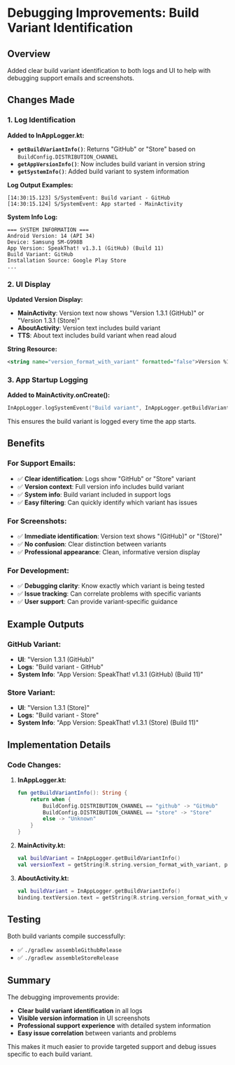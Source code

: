 # Debugging Improvements: Build Variant Identification

## Overview

Added clear build variant identification to both logs and UI to help with debugging support emails and screenshots.

## Changes Made

### 1. **Log Identification**

**Added to InAppLogger.kt:**
- **`getBuildVariantInfo()`**: Returns "GitHub" or "Store" based on `BuildConfig.DISTRIBUTION_CHANNEL`
- **`getAppVersionInfo()`**: Now includes build variant in version string
- **`getSystemInfo()`**: Added build variant to system information

**Log Output Examples:**
```
[14:30:15.123] S/SystemEvent: Build variant - GitHub
[14:30:15.124] S/SystemEvent: App started - MainActivity
```

**System Info Log:**
```
=== SYSTEM INFORMATION ===
Android Version: 14 (API 34)
Device: Samsung SM-G998B
App Version: SpeakThat! v1.3.1 (GitHub) (Build 11)
Build Variant: GitHub
Installation Source: Google Play Store
...
```

### 2. **UI Display**

**Updated Version Display:**
- **MainActivity**: Version text now shows "Version 1.3.1 (GitHub)" or "Version 1.3.1 (Store)"
- **AboutActivity**: Version text includes build variant
- **TTS**: About text includes build variant when read aloud

**String Resource:**
```xml
<string name="version_format_with_variant" formatted="false">Version %1$s (%2$s)</string>
```

### 3. **App Startup Logging**

**Added to MainActivity.onCreate():**
```kotlin
InAppLogger.logSystemEvent("Build variant", InAppLogger.getBuildVariantInfo())
```

This ensures the build variant is logged every time the app starts.

## Benefits

### **For Support Emails:**
- ✅ **Clear identification**: Logs show "GitHub" or "Store" variant
- ✅ **Version context**: Full version info includes build variant
- ✅ **System info**: Build variant included in support logs
- ✅ **Easy filtering**: Can quickly identify which variant has issues

### **For Screenshots:**
- ✅ **Immediate identification**: Version text shows "(GitHub)" or "(Store)"
- ✅ **No confusion**: Clear distinction between variants
- ✅ **Professional appearance**: Clean, informative version display

### **For Development:**
- ✅ **Debugging clarity**: Know exactly which variant is being tested
- ✅ **Issue tracking**: Can correlate problems with specific variants
- ✅ **User support**: Can provide variant-specific guidance

## Example Outputs

### **GitHub Variant:**
- **UI**: "Version 1.3.1 (GitHub)"
- **Logs**: "Build variant - GitHub"
- **System Info**: "App Version: SpeakThat! v1.3.1 (GitHub) (Build 11)"

### **Store Variant:**
- **UI**: "Version 1.3.1 (Store)"
- **Logs**: "Build variant - Store"
- **System Info**: "App Version: SpeakThat! v1.3.1 (Store) (Build 11)"

## Implementation Details

### **Code Changes:**

1. **InAppLogger.kt:**
   ```kotlin
   fun getBuildVariantInfo(): String {
       return when {
           BuildConfig.DISTRIBUTION_CHANNEL == "github" -> "GitHub"
           BuildConfig.DISTRIBUTION_CHANNEL == "store" -> "Store"
           else -> "Unknown"
       }
   }
   ```

2. **MainActivity.kt:**
   ```kotlin
   val buildVariant = InAppLogger.getBuildVariantInfo()
   val versionText = getString(R.string.version_format_with_variant, packageInfo.versionName, buildVariant)
   ```

3. **AboutActivity.kt:**
   ```kotlin
   val buildVariant = InAppLogger.getBuildVariantInfo()
   binding.textVersion.text = getString(R.string.version_format_with_variant, packageInfo.versionName, buildVariant)
   ```

## Testing

Both build variants compile successfully:
- ✅ `./gradlew assembleGithubRelease`
- ✅ `./gradlew assembleStoreRelease`

## Summary

The debugging improvements provide:
- **Clear build variant identification** in all logs
- **Visible version information** in UI screenshots
- **Professional support experience** with detailed system information
- **Easy issue correlation** between variants and problems

This makes it much easier to provide targeted support and debug issues specific to each build variant. 